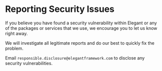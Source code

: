 # Reporting Security Issues

If you believe you have found a security vulnerability within Elegant or any of the packages or services that we use, we encourage you to let us know right away.

We will investigate all legitimate reports and do our best to quickly fix the problem.

Email `responsible.disclosure@elegantframework.com` to disclose any security vulnerabilities.

